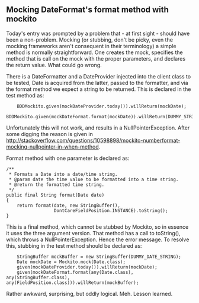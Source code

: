 Mocking DateFormat's format method with mockito
---

Today's entry was prompted by a problem that - at first sight - should have been a non-problem. Mocking (or stubbing, don't be picky, even the mocking frameworks aren't consequent in their terminology) a simple method is normally straightforward. One creates the mock, specifies the method that is call on the mock with the proper parameters, and declares the return value. What could go wrong.

There is a DateFormatter and a DateProvider injected into the client class to be tested, Date is acquired from the latter, passed to the formatter, and via the format method we expect a string to be returned. This is declared in the test method as:

		BDDMockito.given(mockDateProvider.today()).willReturn(mockDate);
		BDDMockito.given(mockDateFormat.format(mockDate)).willReturn(DUMMY_STRING);
		
Unfortunately this will not work, and results in a NullPointerException. After some digging the reason is given in http://stackoverflow.com/questions/10598898/mockito-numberformat-mocking-nullpointer-in-when-method.

Format method with one parameter is declared as:

    /**
     * Formats a Date into a date/time string.
     * @param date the time value to be formatted into a time string.
     * @return the formatted time string.
     */
    public final String format(Date date)
    {
        return format(date, new StringBuffer(),
                      DontCareFieldPosition.INSTANCE).toString();
    }

This is a final method, which cannot be stubbed by Mockito, so in essence it uses the three argument version. That method has a call to toString(), which throws a NullPointerException. Hence the error message. To resolve this, stubbing in the test method should be declared as:

		StringBuffer mockBuffer = new StringBuffer(DUMMY_DATE_STRING);
        Date mockDate = Mockito.mock(Date.class);
        given(mockDateProvider.today()).willReturn(mockDate);
        given(mockDateFormat.format(any(Date.class), any(StringBuffer.class), any(FieldPosition.class))).willReturn(mockBuffer);

Rather awkward, surprising, but oddly logical. Meh. Lesson learned.